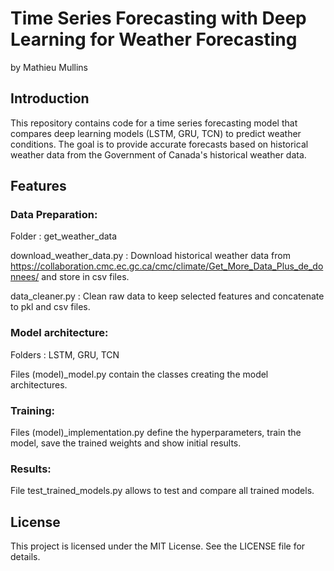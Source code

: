 # Time Series Forecasting with Deep Learning for Weather Forecasting
by Mathieu Mullins

## Introduction
This repository contains code for a time series forecasting model that compares deep learning models (LSTM, GRU, TCN) to predict weather conditions. The goal is to provide accurate forecasts based on historical weather data from the Government of Canada's historical weather data.

## Features
### Data Preparation: 
Folder : get_weather_data

download_weather_data.py : Download historical weather data from https://collaboration.cmc.ec.gc.ca/cmc/climate/Get_More_Data_Plus_de_donnees/ and store in csv files.

data_cleaner.py : Clean raw data to keep selected features and concatenate to pkl and csv files.

### Model architecture:
Folders : LSTM, GRU, TCN

Files (model)_model.py contain the classes creating the model architectures.

### Training:
Files (model)_implementation.py define the hyperparameters, train the model, save the trained weights and show initial results.

### Results:
File test_trained_models.py allows to test and compare all trained models.

## License
This project is licensed under the MIT License. See the LICENSE file for details.
